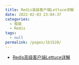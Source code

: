 ```yaml
---
title: Redis高级客户端Lettuce详解
date: 2022-02-03 23:04:37
categories: 
  - 框架
  - Redis
tags: 
  - null
permalink: /pages/1b1528/
---
```

- [Redis高级客户端Lettuce详解](https://www.cnblogs.com/throwable/p/11601538.html)

